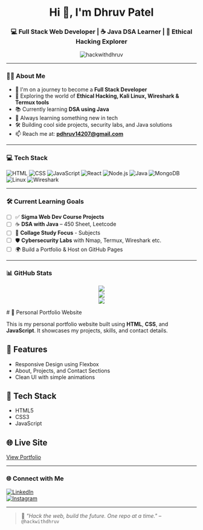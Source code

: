 <h1 align="center">Hi 👋, I'm Dhruv Patel</h1>
<h3 align="center">💻 Full Stack Web Developer | ☕ Java DSA Learner | 🔐 Ethical Hacking Explorer</h3>

<p align="center">
  <img src="https://komarev.com/ghpvc/?username=hackwithdhruv&label=Profile%20views&color=0e75b6&style=flat" alt="hackwithdhruv" />
</p>

---

### 👨‍💻 About Me

- 🚀 I'm on a journey to become a **Full Stack Developer**
- 🔐 Exploring the world of **Ethical Hacking, Kali Linux, Wireshark & Termux tools**
- 📚 Currently learning **DSA using Java**
- 🌱 Always learning something new in tech
- 🛠️ Building cool side projects, security labs, and Java solutions
- 📫 Reach me at: **pdhruv14207@gmail.com**

---

### 💻 Tech Stack

![HTML](https://img.shields.io/badge/-HTML5-E34F26?logo=html5&logoColor=white)
![CSS](https://img.shields.io/badge/-CSS3-1572B6?logo=css3&logoColor=white)
![JavaScript](https://img.shields.io/badge/-JavaScript-F7DF1E?logo=javascript&logoColor=black)
![React](https://img.shields.io/badge/-React-61DAFB?logo=react&logoColor=black)
![Node.js](https://img.shields.io/badge/-Node.js-339933?logo=node.js&logoColor=white)
![Java](https://img.shields.io/badge/-Java-007396?logo=java&logoColor=white)
![MongoDB](https://img.shields.io/badge/-MongoDB-47A248?logo=mongodb&logoColor=white)
![Linux](https://img.shields.io/badge/-Linux-FCC624?logo=linux&logoColor=black)
![Wireshark](https://img.shields.io/badge/-Wireshark-1679A7?logo=wireshark&logoColor=white)

---

### 🛠️ Current Learning Goals

- [ ] ✅ **Sigma Web Dev Course Projects**
- [ ] ☕ **DSA with Java** – 450 Sheet, Leetcode
- [ ] 🏫 **Collage Study Focus** - Subjects
- [ ] 🛡️ **Cybersecurity Labs** with Nmap, Termux, Wireshark etc.
- [ ] 🌍 Build a Portfolio & Host on GitHub Pages

---

### 📊 GitHub Stats

<p align="center">
  <img src="https://github-readme-stats.vercel.app/api?username=hackwithdhruv&show_icons=true&theme=radical" />
  <br/>
  <img src="https://github-readme-streak-stats.herokuapp.com/?user=hackwithdhruv&theme=radical" />
  <br/>
  <img src="https://github-readme-stats.vercel.app/api/top-langs/?username=hackwithdhruv&layout=compact&theme=radical" />
</p>
# 💼 Personal Portfolio Website

This is my personal portfolio website built using **HTML**, **CSS**, and **JavaScript**. It showcases my projects, skills, and contact details.

## 🚀 Features
- Responsive Design using Flexbox
- About, Projects, and Contact Sections
- Clean UI with simple animations

## 🔧 Tech Stack
- HTML5
- CSS3
- JavaScript

## 🌐 Live Site
[View Portfolio](https://hackwithdp.github.io/CODSOFT/Task1-Portfolio)


---

### 🌐 Connect with Me

[![LinkedIn](https://img.shields.io/badge/-LinkedIn-0077B5?logo=linkedin&logoColor=white)](https://linkedin.com/in/hackwithdp)  
[![Instagram](https://img.shields.io/badge/-Instagram-E4405F?logo=instagram&logoColor=white)](https://instagram.com/pdhruv_8)

---

> 💬 *"Hack the web, build the future. One repo at a time."* – `@hackwithdhruv`
